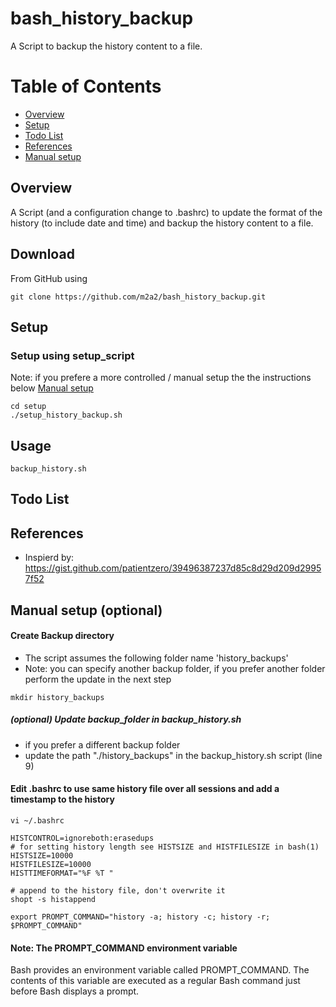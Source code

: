 # bash_history_backup

A Script to backup the history content to a file.

Table of Contents
=================
- [Overview](#overview)
- [Setup](#setup)
- [Todo List](#todo-list)
- [References](#references)
- [Manual setup](#manual-setup)


## Overview
A Script (and a configuration change to .bashrc) to update the format of the history (to include date and time) and backup the history content to a file.

## Download
From GitHub using
```
git clone https://github.com/m2a2/bash_history_backup.git
```

## Setup 
### Setup using setup_script
Note: if you prefere a more controlled / manual setup the the instructions below [Manual setup](#manual-setup)
```
cd setup
./setup_history_backup.sh
```

## Usage
```
backup_history.sh
```
## Todo List 

## References

- Inspierd by: https://gist.github.com/patientzero/39496387237d85c8d29d209d29957f52

## Manual setup (optional)
#### Create Backup directory
- The script assumes the following folder name 'history_backups'
- Note: you can specify another backup folder, if you prefer another folder perform the update in the next step
```
mkdir history_backups
```
 
##### (optional) Update backup_folder in backup_history.sh
- if you prefer a different backup folder 
- update the path "./history_backups" in the backup_history.sh script (line 9)

#### Edit .bashrc to use same history file over all sessions and add a timestamp to the history
```
vi ~/.bashrc
```

```
HISTCONTROL=ignoreboth:erasedups
# for setting history length see HISTSIZE and HISTFILESIZE in bash(1)
HISTSIZE=10000
HISTFILESIZE=10000
HISTTIMEFORMAT="%F %T "

# append to the history file, don't overwrite it
shopt -s histappend

export PROMPT_COMMAND="history -a; history -c; history -r; $PROMPT_COMMAND"
```
#### Note: The PROMPT_COMMAND environment variable
Bash provides an environment variable called PROMPT_COMMAND. The contents of this variable are executed as a regular Bash command just before Bash displays a prompt.


